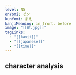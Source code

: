 ```yaml
---
level: N5
onYomi: ゼン
kunYomi: まえ
kanjiMeaning: in front, before
image: "[[前.jpg]]"
tagLinks:
  - "[[kanji]]"
  - "[[japanese]]"
  - "[[time]]"
---
```

## character analysis